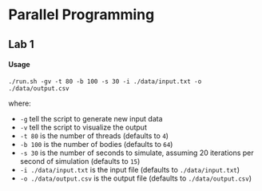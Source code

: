 # Parallel Programming
## Lab 1
#### Usage
```shell
./run.sh -gv -t 80 -b 100 -s 30 -i ./data/input.txt -o ./data/output.csv
```
where:
- `-g` tell the script to generate new input data
- `-v` tell the script to visualize the output
- `-t 80` is the number of threads (defaults to `4`)
- `-b 100` is the number of bodies (defaults to `64`)
- `-s 30` is the number of seconds to simulate, assuming 20 iterations per second of simulation (defaults to `15`)
- `-i ./data/input.txt` is the input file (defaults to `./data/input.txt`)
- `-o ./data/output.csv` is the output file (defaults to `./data/output.csv`)